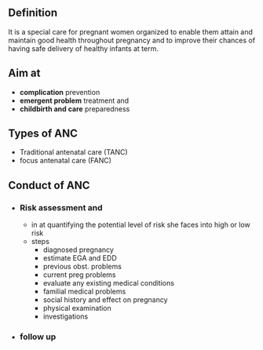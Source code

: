 ## Definition 
It is a special care for pregnant women organized to enable them attain and maintain good health throughout pregnancy and to improve their chances of having safe delivery of healthy infants at term.

## Aim at
- **complication** prevention 
- **emergent problem** treatment and 
- **childbirth and care** preparedness

## Types of ANC
- Traditional antenatal care (TANC)
- focus antenatal care (FANC)

## Conduct of ANC
- ### Risk assessment and 
	 - in at quantifying the potential level of risk she faces into high or low risk
	 - steps 
		 - diagnosed pregnancy 
		 - estimate EGA and EDD
		 - previous obst. problems 
		 - current preg problems 
		 - evaluate any existing medical conditions
		 - familial medical problems
		 - social history and effect on pregnancy 
		 - physical examination 
		 - investigations
- ### follow up
